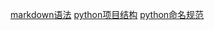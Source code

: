 [markdown语法](http://0b6af801.wiz03.com/share/s/0bqLw11P6APg2N4yAq0vIkJk2y-Osz1oEkBF2ipVFE3T1ov8)
[python项目结构](http://fromwiz.com/share/s/0bqLw11P6APg2N4yAq0vIkJk0DP2FF2otA5x2Q2MGR12h3AU)
[python命名规范](http://0b6af801.wiz03.com/share/s/0bqLw11P6APg2N4yAq0vIkJk3QWtgp32XAb52f2NBM3A4oiM)
